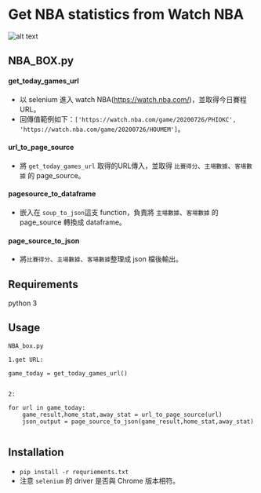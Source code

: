 # Get NBA statistics from Watch NBA 
![alt text](https://i.imgur.com/iXNVCRo.jpg)

## NBA_BOX.py
#### get_today_games_url
* 以 selenium 進入 watch NBA(https://watch.nba.com/)，並取得今日賽程URL。
* 回傳值範例如下：`['https://watch.nba.com/game/20200726/PHIOKC', 'https://watch.nba.com/game/20200726/HOUMEM']`。

#### url_to_page_source
* 將 `get_today_games_url` 取得的URL傳入，並取得 `比賽得分`、`主場數據`、`客場數據` 的 page_source。

#### pagesource_to_dataframe
* 嵌入在 `soup_to_json`這支 function，負責將 `主場數據`、`客場數據` 的 page_source 轉換成 dataframe。

#### page_source_to_json
* 將`比賽得分`、`主場數據`、`客場數據`整理成 json 檔後輸出。


## Requirements
python 3

## Usage
`NBA_box.py`

```
1.get URL:

game_today = get_today_games_url()


2:

for url in game_today:
    game_result,home_stat,away_stat = url_to_page_source(url)
    json_output = page_source_to_json(game_result,home_stat,away_stat)


```

## Installation
* `pip install -r requriements.txt`
* 注意 `selenium` 的 driver 是否與 Chrome 版本相符。


